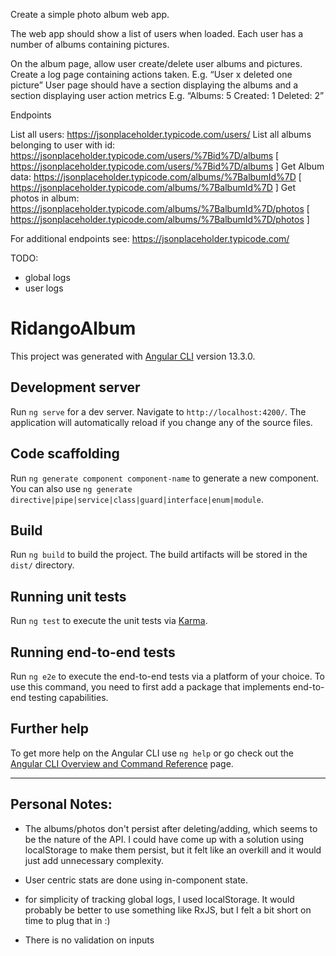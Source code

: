 Create a simple photo album web app.

The web app should show a list of users when loaded. Each user has a number of albums containing pictures.

On the album page, allow user create/delete user albums and pictures. 
Create a log page containing actions taken. E.g. “User x deleted one picture” 
User page should have a section displaying the albums and a section displaying user action metrics E.g. “Albums: 5 Created: 1 Deleted: 2”

Endpoints

List all users: https://jsonplaceholder.typicode.com/users/ 
List all albums belonging to user with id: https://jsonplaceholder.typicode.com/users/%7Bid%7D/albums [ https://jsonplaceholder.typicode.com/users/%7Bid%7D/albums ] 
Get Album data: https://jsonplaceholder.typicode.com/albums/%7BalbumId%7D [ https://jsonplaceholder.typicode.com/albums/%7BalbumId%7D ] 
Get photos in album: https://jsonplaceholder.typicode.com/albums/%7BalbumId%7D/photos 
[ https://jsonplaceholder.typicode.com/albums/%7BalbumId%7D/photos ]

For additional endpoints see: https://jsonplaceholder.typicode.com/

TODO:
- global logs
- user logs



# RidangoAlbum

This project was generated with [Angular CLI](https://github.com/angular/angular-cli) version 13.3.0.

## Development server

Run `ng serve` for a dev server. Navigate to `http://localhost:4200/`. The application will automatically reload if you change any of the source files.

## Code scaffolding

Run `ng generate component component-name` to generate a new component. You can also use `ng generate directive|pipe|service|class|guard|interface|enum|module`.

## Build

Run `ng build` to build the project. The build artifacts will be stored in the `dist/` directory.

## Running unit tests

Run `ng test` to execute the unit tests via [Karma](https://karma-runner.github.io).

## Running end-to-end tests

Run `ng e2e` to execute the end-to-end tests via a platform of your choice. To use this command, you need to first add a package that implements end-to-end testing capabilities.

## Further help

To get more help on the Angular CLI use `ng help` or go check out the [Angular CLI Overview and Command Reference](https://angular.io/cli) page.

----

## Personal Notes:

- The albums/photos don't persist after deleting/adding, which seems to be the nature of the API. I could have come up with a solution using localStorage to make them persist, but it felt like an overkill and it would just add unnecessary complexity.
- User centric stats are done using in-component state.
- for simplicity of tracking global logs, I used localStorage. It would probably be better to use something like RxJS, but I felt a bit short on time to plug that in :)

- There is no validation on inputs
